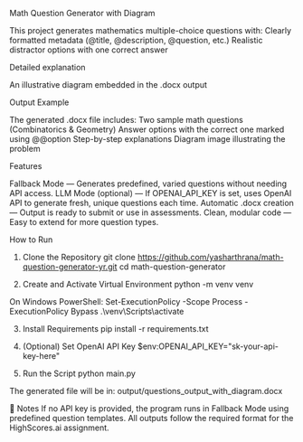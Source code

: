 Math Question Generator with Diagram

This project generates mathematics multiple-choice questions with:
Clearly formatted metadata (@title, @description, @question, etc.)
Realistic distractor options with one correct answer

Detailed explanation

An illustrative diagram embedded in the .docx output

Output Example

The generated .docx file includes:
Two sample math questions (Combinatorics & Geometry)
Answer options with the correct one marked using @@option
Step-by-step explanations
Diagram image illustrating the problem

Features

Fallback Mode — Generates predefined, varied questions without needing API access.
LLM Mode (optional) — If OPENAI_API_KEY is set, uses OpenAI API to generate fresh, unique questions each time.
Automatic .docx creation — Output is ready to submit or use in assessments.
Clean, modular code — Easy to extend for more question types.

How to Run
1. Clone the Repository
git clone https://github.com/yasharthrana/math-question-generator-yr.git
cd math-question-generator

2. Create and Activate Virtual Environment
python -m venv venv

On Windows PowerShell:
Set-ExecutionPolicy -Scope Process -ExecutionPolicy Bypass
.\venv\Scripts\activate

3. Install Requirements
pip install -r requirements.txt

4. (Optional) Set OpenAI API Key
$env:OPENAI_API_KEY="sk-your-api-key-here"

5. Run the Script
python main.py

The generated file will be in:
output/questions_output_with_diagram.docx


📌 Notes
If no API key is provided, the program runs in Fallback Mode using predefined question templates.
All outputs follow the required format for the HighScores.ai assignment.